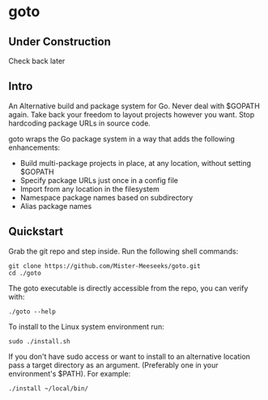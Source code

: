 # goto

## Under Construction

Check back later

## Intro

An Alternative build and package system for Go. Never deal with $GOPATH again. Take back your freedom to 
layout projects however you want. Stop hardcoding package URLs in source code. 

goto wraps the Go package system in a way that adds the following enhancements:

* Build multi-package projects in place, at any location, without setting $GOPATH
* Specify package URLs just once in a config file
* Import from any location in the filesystem
* Namespace package names based on subdirectory
* Alias package names


## Quickstart

Grab the git repo and step inside. Run the following shell commands:

    git clone https://github.com/Mister-Meeseeks/goto.git
    cd ./goto
    
The goto executable is directly accessible from the repo, you can verify with:

    ./goto --help
    
To install to the Linux system environment run:

    sudo ./install.sh
    
If you don't have sudo access or want to install to an alternative location pass a target directory
as an argument. (Preferably one in your environment's $PATH). For example:

    ./install ~/local/bin/
    
